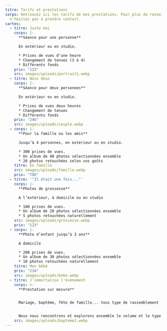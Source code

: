 ```yaml
---
titre: Tarifs et prestations
corps: Retrouvez ici les tarifs de mes prestations. Pour plus de renseignements,
  n'hésitez pas à prendre contact.
cartes:
  - titre: Juste moi
    corps: |-
      **Séance pour une personne**

      En extérieur ou en studio.

      * Prises de vues d'une heure
      * Changement de tenues (3 à 4)
      * Différents fonds
    prix: "123"
    src: images/uploads/portrait1.webp
  - titre: Nous deux
    corps: |-
      **Séance pour deux personnes**

      En extérieur ou en studio.

      * Prises de vues deux heures
      * Changement de tenues
      * Différents fonds
    prix: "246"
    src: images/uploads/couple.webp
  - corps: |-
      **Pour la famille ou les amis**

      Jusqu’à 4 personnes, en extérieur ou en studio.

      * 300 prises de vues. 
      * Un album de 40 photos sélectionnées ensemble
      * 20 photos retouchées selon vos goûts
    titre: En famille
    src: images/uploads/famille.webp
    prix: "786"
  - titre: '"Il était une fois..."'
    corps: |-
      **Photos de grossesse**

      A l’extérieur, à domicile ou en studio

      * 100 prises de vues.
      * Un album de 20 photos sélectionnées ensemble
      * 5 photos retouchées naturellement
    src: images/uploads/grossesse.webp
    prix: "123"
  - corps: |-
      **Photo d’enfant jusqu’à 3 ans**

      A domicile

      * 200 prises de vues.
      * Un album de 30 photos sélectionnées ensemble
      * 10 photos retouchées naturellement
    titre: Mon bébé
    prix: "234"
    src: images/uploads/bebe.webp
  - titre: J'immortalise l'évènement
    corps: >-
      **Prestation sur mesure**


      Mariage, baptême, fête de famille... tous type de rassemblement


      Nous nous rencontrons et explorons ensemble le volume et le type de prises de vue que souhaitez et j'établis ensuite le devis qui vous correspond
    src: images/uploads/bapteme2.webp
---
```

